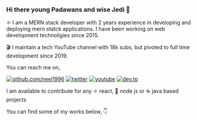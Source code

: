 ### Hi there young Padawans and wise Jedi 🌠

:atom_symbol: I am a MERN stack developer with 2 years experience in developing and deploying mern statck applications. I have been working on web development technoligies since 2015.

:clapper: I maintain a tech YouTube channel with 18k subs, but pivoted to full time development since 2019. 

You can reach me on,

[![github.com/neel1996](https://badgen.net/badge/icon/github?icon=github&label=neel1996&color=green)](https://github.com/neel1996)
[![twitter](https://badgen.net/badge/icon/twitter?icon=twitter&label=neeldev96)](https://twitter.com/neeldev96)
[![youtube](https://badgen.net/badge/YouTube/itassistors/red?icon=youtube)](https://www.youtube.com/user/itassistors)
[![dev.to](https://badgen.net/badge/dev.to/neel1996/gray)](https://dev.to/neel1996)

I am available to contribute for any :atom_symbol: react, 🚀 node js or :coffee: java based projects 

You can find some of my works below, :point_down:
